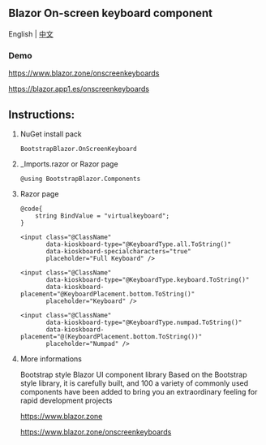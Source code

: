 ## Blazor On-screen keyboard component

English | [中文](README.zh.CN.md)



### Demo

https://www.blazor.zone/onscreenkeyboards

https://blazor.app1.es/onscreenkeyboards

## Instructions:

1. NuGet install pack 

    `BootstrapBlazor.OnScreenKeyboard`

2. _Imports.razor or Razor page

   ```
   @using BootstrapBlazor.Components
   ```
3. Razor page

    ```
    @code{
        string BindValue = "virtualkeyboard"; 
    }

    <input class="@ClassName"
           data-kioskboard-type="@KeyboardType.all.ToString()"
           data-kioskboard-specialcharacters="true"
           placeholder="Full Keyboard" />
 
    <input class="@ClassName"
           data-kioskboard-type="@KeyboardType.keyboard.ToString()"
           data-kioskboard-placement="@KeyboardPlacement.bottom.ToString()"
           placeholder="Keyboard" />

    <input class="@ClassName"
           data-kioskboard-type="@KeyboardType.numpad.ToString()"
           data-kioskboard-placement="@(KeyboardPlacement.bottom.ToString())"
           placeholder="Numpad" />
    ```

4.  More informations

    Bootstrap style Blazor UI component library
Based on the Bootstrap style library, it is carefully built, and 100 a variety of commonly used components have been added to bring you an extraordinary feeling for rapid development projects

    <https://www.blazor.zone>

    <https://www.blazor.zone/onscreenkeyboards>
